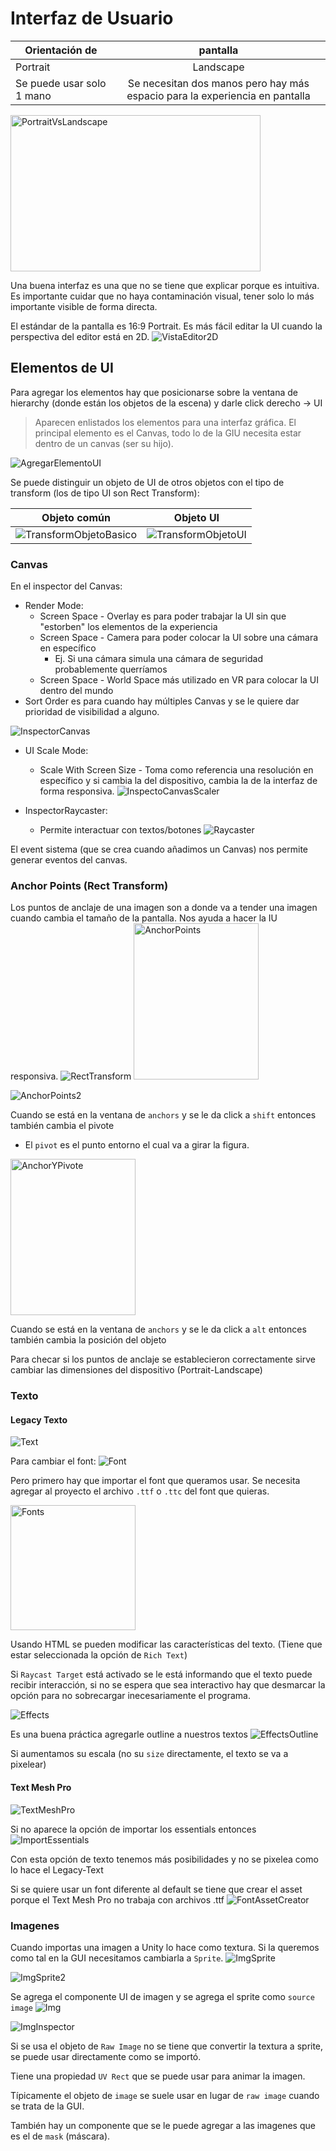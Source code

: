# Interfaz de Usuario

| Orientación de            |                                  pantalla                                   |
| ------------------------- | :-------------------------------------------------------------------------: |
| Portrait                  |                                  Landscape                                  |
| Se puede usar solo 1 mano | Se necesitan dos manos pero hay más espacio para la experiencia en pantalla |

<img src="imgMds/PortraitVsLandscape.png" alt="PortraitVsLandscape" width="400" height="250"/>

Una buena interfaz es una que no se tiene que explicar porque es intuitiva. Es importante cuidar que no haya contaminación visual, tener solo lo más importante visible de forma directa.

El estándar de la pantalla es 16:9 Portrait.
Es más fácil editar la UI cuando la perspectiva del editor está en 2D.
![VistaEditor2D](imgMds/VistaEditor2D.png)

## Elementos de UI

Para agregar los elementos hay que posicionarse sobre la ventana de hierarchy (donde están los objetos de la escena) y darle click derecho -> UI

> Aparecen enlistados los elementos para una interfaz gráfica. El principal elemento es el Canvas, todo lo de la GIU necesita estar dentro de un canvas (ser su hijo).

![AgregarElementoUI](imgMds/AgregarElementoUI.png)

Se puede distinguir un objeto de UI de otros objetos con el tipo de transform (los de tipo UI son Rect Transform):

| Objeto común                                               |                     Objeto UI                      |
| ---------------------------------------------------------- | :------------------------------------------------: |
| ![TransformObjetoBasico](imgMds/TransformObjetoBasico.png) | ![TransformObjetoUI](imgMds/TransformObjetoUI.png) |

### Canvas

En el inspector del Canvas:

- Render Mode:
  - Screen Space - Overlay es para poder trabajar la UI sin que "estorben" los elementos de la experiencia
  - Screen Space - Camera para poder colocar la UI sobre una cámara en específico
    - Ej. Si una cámara simula una cámara de seguridad probablemente querríamos
  - Screen Space - World Space más utilizado en VR para colocar la UI dentro del mundo
- Sort Order es para cuando hay múltiples Canvas y se le quiere dar prioridad de visibilidad a alguno.

![InspectorCanvas](imgMds/InspectorCanvas.png)

- UI Scale Mode:

  - Scale With Screen Size - Toma como referencia una resolución en específico y si cambia la del dispositivo, cambia la de la interfaz de forma responsiva.
    ![InspectoCanvasScaler](imgMds/InspectoCanvasScaler.png)

- InspectorRaycaster:
  - Permite interactuar con textos/botones
    ![Raycaster](imgMds/InspectorRaycaster.png)

El event sistema (que se crea cuando añadimos un Canvas) nos permite generar eventos del canvas.

### Anchor Points (Rect Transform)

Los puntos de anclaje de una imagen son a donde va a tender una imagen cuando cambia el tamaño de la pantalla. Nos ayuda a hacer la IU responsiva.
![RectTransform](imgMds/RectTransform.png)
<img src="imgMds/AnchorPoints.png" alt="AnchorPoints" width="200" height="250"/>

![AnchorPoints2](imgMds/AnchorPoints2.png)

Cuando se está en la ventana de `anchors` y se le da click a `shift` entonces también cambia el pivote

- El `pivot` es el punto entorno el cual va a girar la figura.

<img src="imgMds/AnchorYPivote.png" alt="AnchorYPivote" width="200" height="250"/>

Cuando se está en la ventana de `anchors` y se le da click a `alt` entonces también cambia la posición del objeto

Para checar si los puntos de anclaje se establecieron correctamente sirve cambiar las dimensiones del dispositivo (Portrait-Landscape)

### Texto

#### Legacy Texto

![Text](imgMds/Text.png)

Para cambiar el font:
![Font](imgMds/Font.png)

Pero primero hay que importar el font que queramos usar. Se necesita agregar al proyecto el archivo `.ttf` o `.ttc` del font que quieras.

<img src="imgMds/Fonts.png" alt="Fonts" width="200" height="200"/>

Usando HTML se pueden modificar las características del texto. (Tiene que estar seleccionada la opción de `Rich Text`)

Si `Raycast Target` está activado se le está informando que el texto puede recibir interacción, si no se espera que sea interactivo hay que desmarcar la opción para no sobrecargar inecesariamente el programa.

![Effects](imgMds/Effects.png)

Es una buena práctica agregarle outline a nuestros textos
![EffectsOutline](imgMds/EffectsOutline.png)

Si aumentamos su escala (no su `size` directamente, el texto se va a pixelear)

#### Text Mesh Pro

![TextMeshPro](imgMds/TextMeshPro.png)

Si no aparece la opción de importar los essentials entonces
![ImportEssentials](imgMds/ImportEssentials.png)

Con esta opción de texto tenemos más posibilidades y no se pixelea como lo hace el Legacy-Text

Si se quiere usar un font diferente al default se tiene que crear el asset porque el Text Mesh Pro no trabaja con archivos .ttf
![FontAssetCreator](imgMds/FontAssetCreator.png)

### Imagenes

Cuando importas una imagen a Unity lo hace como textura. Si la queremos como tal en la GUI necesitamos cambiarla a `Sprite`.
![ImgSprite](imgMds/ImgSprite.png)

![ImgSprite2](imgMds/ImgSprite2.png)

Se agrega el componente UI de imagen y se agrega el sprite como `source image`
![Img](imgMds/Img.png)

![ImgInspector](imgMds/ImgInspector.png)

Si se usa el objeto de `Raw Image` no se tiene que convertir la textura a sprite, se puede usar directamente como se importó.

Tiene una propiedad `UV Rect` que se puede usar para animar la imagen.

Típicamente el objeto de `image` se suele usar en lugar de `raw image` cuando se trata de la GUI.

También hay un componente que se le puede agregar a las imagenes que es el de `mask` (máscara).

